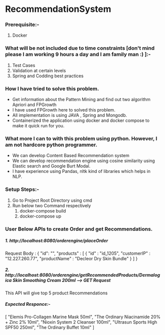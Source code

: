 # RecommendationSystem

### Prerequisite:-
1. Docker

### What will be not included due to time constraints [don't mind please I am working 9 hours a day and I am family man :) ]:-
1. Test Cases
2. Validation at certain levels
3. Spring and Codding best practices

### How I have tried to solve this problem.
- Get information about the Pattern Mining and find out two algorithm Apriori and FPGrowth
- I have used FPGrowth here to solved this problem.
- All implementation is using JAVA , Spring and Mongodb.
- Containerized the application using docker and docker compose to make it quick run for you.

### What more I can to with this problem using python. However, I am not hardcore python programmer.
- We can develop Content Based Recommendation system
- We can develop recommendation engine using cosine similarity using Elastic search and Google Burt Modal.
- I have experience using Pandas, nltk kind of libraries which helps in NLP.

### Setup Steps:-

1. Go to Project Root Directory using cmd
2. Run below two Command respectively
     1. docker-compose build 
     2. docker-compose up

### User Below APIs to create Order and get Recommendations.
##### 1. http://localhost:8080/orderengine/placeOrder
 Request Body : 
{
	"id": "",
	"products" : [
		{
			"id" : "id_1205",
			"customerIP" : "12.227.260.77",
			"productName" : "Decleor Dry Skin Bundle"
		}
	]
}

##### 2. http://localhost:8080/orderengine/getRecommendedProducts/Dermalogica Skin Smoothing Cream 200ml --> GET Request

 This API will give top 5 product Recommendations
##### Expected Responce:-
[
    "Elemis Pro-Collagen Marine Mask 50ml",
    "The Ordinary Niacinamide 20% + Zinc 2% 10ml",
    "Nioxin System 2 Cleanser 100ml",
    "Ultrasun Sports High SPF50 250ml",
    "The Ordinary Buffet 10ml"
]
